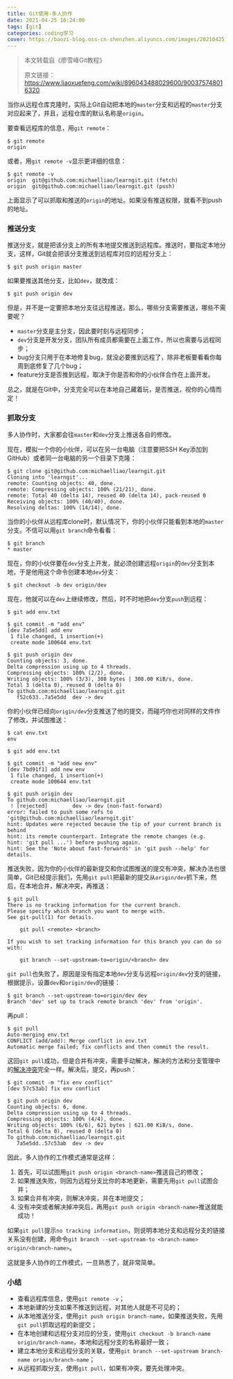 ```yaml
---
title: Git使用-多人协作
date: 2021-04-25 16:24:06
tags: [git]
categories: coding学习
cover: https://baozi-blog.oss-cn-shenzhen.aliyuncs.com/images/20210425163420.png
---
```


> 本文转载自《廖雪峰Git教程》
>
> 原文链接：https://www.liaoxuefeng.com/wiki/896043488029600/900375748016320

当你从远程仓库克隆时，实际上Git自动把本地的`master`分支和远程的`master`分支对应起来了，并且，远程仓库的默认名称是`origin`。

要查看远程库的信息，用`git remote`：

```
$ git remote
origin
```

或者，用`git remote -v`显示更详细的信息：

```
$ git remote -v
origin  git@github.com:michaelliao/learngit.git (fetch)
origin  git@github.com:michaelliao/learngit.git (push)
```

上面显示了可以抓取和推送的`origin`的地址。如果没有推送权限，就看不到push的地址。

### 推送分支

推送分支，就是把该分支上的所有本地提交推送到远程库。推送时，要指定本地分支，这样，Git就会把该分支推送到远程库对应的远程分支上：

```
$ git push origin master
```

如果要推送其他分支，比如`dev`，就改成：

```
$ git push origin dev
```

但是，并不是一定要把本地分支往远程推送，那么，哪些分支需要推送，哪些不需要呢？

- `master`分支是主分支，因此要时刻与远程同步；
- `dev`分支是开发分支，团队所有成员都需要在上面工作，所以也需要与远程同步；
- bug分支只用于在本地修复bug，就没必要推到远程了，除非老板要看看你每周到底修复了几个bug；
- feature分支是否推到远程，取决于你是否和你的小伙伴合作在上面开发。

总之，就是在Git中，分支完全可以在本地自己藏着玩，是否推送，视你的心情而定！

### 抓取分支

多人协作时，大家都会往`master`和`dev`分支上推送各自的修改。

现在，模拟一个你的小伙伴，可以在另一台电脑（注意要把SSH Key添加到GitHub）或者同一台电脑的另一个目录下克隆：

```
$ git clone git@github.com:michaelliao/learngit.git
Cloning into 'learngit'...
remote: Counting objects: 40, done.
remote: Compressing objects: 100% (21/21), done.
remote: Total 40 (delta 14), reused 40 (delta 14), pack-reused 0
Receiving objects: 100% (40/40), done.
Resolving deltas: 100% (14/14), done.
```

当你的小伙伴从远程库clone时，默认情况下，你的小伙伴只能看到本地的`master`分支。不信可以用`git branch`命令看看：

```
$ git branch
* master
```

现在，你的小伙伴要在`dev`分支上开发，就必须创建远程`origin`的`dev`分支到本地，于是他用这个命令创建本地`dev`分支：

```
$ git checkout -b dev origin/dev
```

现在，他就可以在`dev`上继续修改，然后，时不时地把`dev`分支`push`到远程：

```
$ git add env.txt

$ git commit -m "add env"
[dev 7a5e5dd] add env
 1 file changed, 1 insertion(+)
 create mode 100644 env.txt

$ git push origin dev
Counting objects: 3, done.
Delta compression using up to 4 threads.
Compressing objects: 100% (2/2), done.
Writing objects: 100% (3/3), 308 bytes | 308.00 KiB/s, done.
Total 3 (delta 0), reused 0 (delta 0)
To github.com:michaelliao/learngit.git
   f52c633..7a5e5dd  dev -> dev
```

你的小伙伴已经向`origin/dev`分支推送了他的提交，而碰巧你也对同样的文件作了修改，并试图推送：

```
$ cat env.txt
env

$ git add env.txt

$ git commit -m "add new env"
[dev 7bd91f1] add new env
 1 file changed, 1 insertion(+)
 create mode 100644 env.txt

$ git push origin dev
To github.com:michaelliao/learngit.git
 ! [rejected]        dev -> dev (non-fast-forward)
error: failed to push some refs to 'git@github.com:michaelliao/learngit.git'
hint: Updates were rejected because the tip of your current branch is behind
hint: its remote counterpart. Integrate the remote changes (e.g.
hint: 'git pull ...') before pushing again.
hint: See the 'Note about fast-forwards' in 'git push --help' for details.
```

推送失败，因为你的小伙伴的最新提交和你试图推送的提交有冲突，解决办法也很简单，Git已经提示我们，先用`git pull`把最新的提交从`origin/dev`抓下来，然后，在本地合并，解决冲突，再推送：

```
$ git pull
There is no tracking information for the current branch.
Please specify which branch you want to merge with.
See git-pull(1) for details.

    git pull <remote> <branch>

If you wish to set tracking information for this branch you can do so with:

    git branch --set-upstream-to=origin/<branch> dev
```

`git pull`也失败了，原因是没有指定本地`dev`分支与远程`origin/dev`分支的链接，根据提示，设置`dev`和`origin/dev`的链接：

```
$ git branch --set-upstream-to=origin/dev dev
Branch 'dev' set up to track remote branch 'dev' from 'origin'.
```

再pull：

```
$ git pull
Auto-merging env.txt
CONFLICT (add/add): Merge conflict in env.txt
Automatic merge failed; fix conflicts and then commit the result.
```

这回`git pull`成功，但是合并有冲突，需要手动解决，解决的方法和分支管理中的[解决冲突](http://www.liaoxuefeng.com/wiki/896043488029600/900004111093344)完全一样。解决后，提交，再push：

```
$ git commit -m "fix env conflict"
[dev 57c53ab] fix env conflict

$ git push origin dev
Counting objects: 6, done.
Delta compression using up to 4 threads.
Compressing objects: 100% (4/4), done.
Writing objects: 100% (6/6), 621 bytes | 621.00 KiB/s, done.
Total 6 (delta 0), reused 0 (delta 0)
To github.com:michaelliao/learngit.git
   7a5e5dd..57c53ab  dev -> dev
```

因此，多人协作的工作模式通常是这样：

1. 首先，可以试图用`git push origin <branch-name>`推送自己的修改；
2. 如果推送失败，则因为远程分支比你的本地更新，需要先用`git pull`试图合并；
3. 如果合并有冲突，则解决冲突，并在本地提交；
4. 没有冲突或者解决掉冲突后，再用`git push origin <branch-name>`推送就能成功！

如果`git pull`提示`no tracking information`，则说明本地分支和远程分支的链接关系没有创建，用命令`git branch --set-upstream-to <branch-name> origin/<branch-name>`。

这就是多人协作的工作模式，一旦熟悉了，就非常简单。

### 小结

- 查看远程库信息，使用`git remote -v`；
- 本地新建的分支如果不推送到远程，对其他人就是不可见的；
- 从本地推送分支，使用`git push origin branch-name`，如果推送失败，先用`git pull`抓取远程的新提交；
- 在本地创建和远程分支对应的分支，使用`git checkout -b branch-name origin/branch-name`，本地和远程分支的名称最好一致；
- 建立本地分支和远程分支的关联，使用`git branch --set-upstream branch-name origin/branch-name`；
- 从远程抓取分支，使用`git pull`，如果有冲突，要先处理冲突。